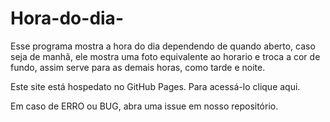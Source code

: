 # Hora-do-dia-

Esse programa mostra a hora do dia dependendo de quando aberto, caso seja de manhã, ele mostra uma foto equivalente ao horario e troca a cor de fundo,
assim serve para as demais horas, como tarde e noite.

Este site está hospedato no GitHub Pages. Para acessá-lo clique aqui.

Em caso de ERRO ou BUG, abra uma issue em nosso repositório.
